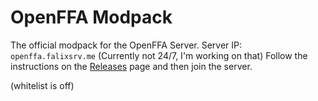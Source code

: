# OpenFFA Modpack
The official modpack for the OpenFFA Server.
Server IP: `openffa.falixsrv.me` (Currently not 24/7, I'm working on that)
Follow the instructions on the [Releases](https://github.com/HyperSourceGithub/OpenFFA-Modpack/releases) page and then join the server.

(whitelist is off)
